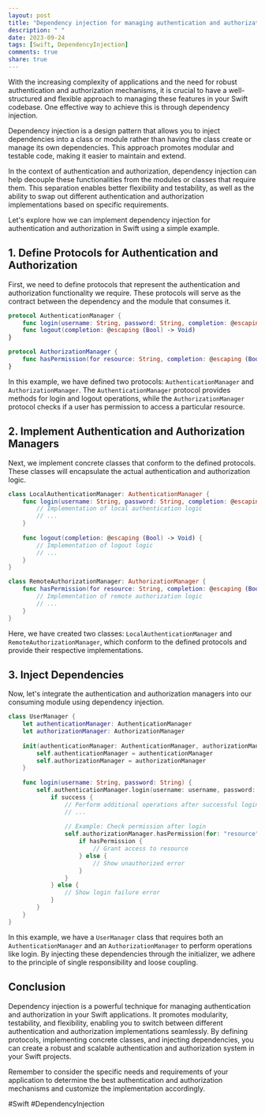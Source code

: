 ```yaml
---
layout: post
title: "Dependency injection for managing authentication and authorization in Swift"
description: " "
date: 2023-09-24
tags: [Swift, DependencyInjection]
comments: true
share: true
---
```


With the increasing complexity of applications and the need for robust authentication and authorization mechanisms, it is crucial to have a well-structured and flexible approach to managing these features in your Swift codebase. One effective way to achieve this is through dependency injection.

Dependency injection is a design pattern that allows you to inject dependencies into a class or module rather than having the class create or manage its own dependencies. This approach promotes modular and testable code, making it easier to maintain and extend.

In the context of authentication and authorization, dependency injection can help decouple these functionalities from the modules or classes that require them. This separation enables better flexibility and testability, as well as the ability to swap out different authentication and authorization implementations based on specific requirements.

Let's explore how we can implement dependency injection for authentication and authorization in Swift using a simple example.

## 1. Define Protocols for Authentication and Authorization

First, we need to define protocols that represent the authentication and authorization functionality we require. These protocols will serve as the contract between the dependency and the module that consumes it.

```swift
protocol AuthenticationManager {
    func login(username: String, password: String, completion: @escaping (Bool) -> Void)
    func logout(completion: @escaping (Bool) -> Void)
}

protocol AuthorizationManager {
    func hasPermission(for resource: String, completion: @escaping (Bool) -> Void)
}
```

In this example, we have defined two protocols: `AuthenticationManager` and `AuthorizationManager`. The `AuthenticationManager` protocol provides methods for login and logout operations, while the `AuthorizationManager` protocol checks if a user has permission to access a particular resource.

## 2. Implement Authentication and Authorization Managers

Next, we implement concrete classes that conform to the defined protocols. These classes will encapsulate the actual authentication and authorization logic.

```swift
class LocalAuthenticationManager: AuthenticationManager {
    func login(username: String, password: String, completion: @escaping (Bool) -> Void) {
        // Implementation of local authentication logic
        // ...
    }
    
    func logout(completion: @escaping (Bool) -> Void) {
        // Implementation of logout logic
        // ...
    }
}

class RemoteAuthorizationManager: AuthorizationManager {
    func hasPermission(for resource: String, completion: @escaping (Bool) -> Void) {
        // Implementation of remote authorization logic
        // ...
    }
}
```

Here, we have created two classes: `LocalAuthenticationManager` and `RemoteAuthorizationManager`, which conform to the defined protocols and provide their respective implementations.

## 3. Inject Dependencies

Now, let's integrate the authentication and authorization managers into our consuming module using dependency injection.

```swift
class UserManager {
    let authenticationManager: AuthenticationManager
    let authorizationManager: AuthorizationManager
    
    init(authenticationManager: AuthenticationManager, authorizationManager: AuthorizationManager) {
        self.authenticationManager = authenticationManager
        self.authorizationManager = authorizationManager
    }
    
    func login(username: String, password: String) {
        self.authenticationManager.login(username: username, password: password) { success in
            if success {
                // Perform additional operations after successful login
                // ...
                
                // Example: Check permission after login
                self.authorizationManager.hasPermission(for: "resource") { hasPermission in
                    if hasPermission {
                        // Grant access to resource
                    } else {
                        // Show unauthorized error
                    }
                }
            } else {
                // Show login failure error
            }
        }
    }
}
```

In this example, we have a `UserManager` class that requires both an `AuthenticationManager` and an `AuthorizationManager` to perform operations like login. By injecting these dependencies through the initializer, we adhere to the principle of single responsibility and loose coupling.

## Conclusion

Dependency injection is a powerful technique for managing authentication and authorization in your Swift applications. It promotes modularity, testability, and flexibility, enabling you to switch between different authentication and authorization implementations seamlessly. By defining protocols, implementing concrete classes, and injecting dependencies, you can create a robust and scalable authentication and authorization system in your Swift projects.

Remember to consider the specific needs and requirements of your application to determine the best authentication and authorization mechanisms and customize the implementation accordingly.

#Swift #DependencyInjection